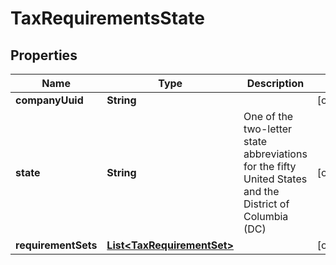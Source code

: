 

# TaxRequirementsState



## Properties

| Name | Type | Description | Notes |
|------------ | ------------- | ------------- | -------------|
|**companyUuid** | **String** |  |  [optional] |
|**state** | **String** | One of the two-letter state abbreviations for the fifty United States and the District of Columbia (DC) |  [optional] |
|**requirementSets** | [**List&lt;TaxRequirementSet&gt;**](TaxRequirementSet.md) |  |  [optional] |



